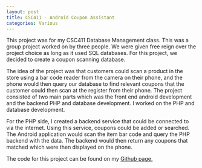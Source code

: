 ```yaml
---
layout: post
title: CSC411 - Android Coupon Assistant
categories: Various
---
```


This project was for my CSC411 Database Management class. This was a group project worked on by three people. We were given free reign over the project choice as long as it used SQL databases. For this project, we decided to create a coupon scanning database. 

The idea of the project was that customers could scan a product in the store using a bar code reader from the camera on their phone, and the phone would then query our database to find relevant coupons that the customer could then scan at the register from their phone. The project consisted of two main parts which was the front end android development and the backend PHP and database development. I worked on the PHP and database development.

For the PHP side, I created a backend service that could be connected to via the internet. Using this service, coupons could be added or searched. The Android application would scan the item bar code and query the PHP backend with the data. The backend would then return any coupons that matched which were then displayed on the phone.

The code for this project can be found on my [Github page.](https://github.com/DL-Thompson/AndroidCouponAssistant)